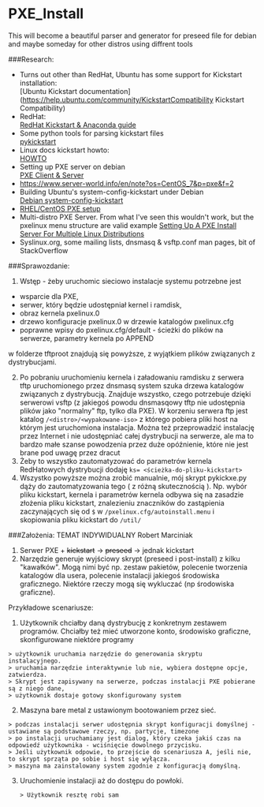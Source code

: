 # PXE_Install
This will become a beautiful parser and generator for preseed file for debian and maybe someday for other distros using diffrent tools  

###Research:  
  * Turns out other than RedHat, Ubuntu has some support for Kickstart installation:  
  [Ubuntu Kickstart documentation](https://help.ubuntu.com/community/KickstartCompatibility Kickstart Compatibility)  
  * RedHat:  
  [RedHat Kickstart & Anaconda guide](https://access.redhat.com/documentation/en-US/Red_Hat_Enterprise_Linux/5/html/Installation_Guide/ch-kickstart2.html)  
  * Some python tools for parsing kickstart files  
  [pykickstart](https://fedoraproject.org/wiki/Pykickstart)  
  * Linux docs kickstart howto:  
  [HOWTO](http://linuxdocs.org/HOWTOs/KickStart-HOWTO.html)  
  *  Setting up PXE server on debian  
  [PXE Client & Server](https://wiki.debian.org/PXEBootInstall#Installing_Debian_using_network_booting)  
  *  https://www.server-world.info/en/note?os=CentOS_7&p=pxe&f=2  
  *  Building Ubuntu's system-config-kickstart under Debian  
  [Debian system-config-kickstart](https://verahill.blogspot.com/2013/05/428-system-config-kickstart-on-debian.html)  
  *  [RHEL/CentOS PXE setup](http://www.tecmint.com/install-pxe-network-boot-server-in-centos-7/)
  *  Multi-distro PXE Server. From what I've seen this wouldn't work, but the pxelinux menu structure are valid example
     [Setting Up A PXE Install Server For Multiple Linux Distributions](https://www.howtoforge.com/ubuntu_pxe_install_server_p6)
  *  Syslinux.org, some mailing lists, dnsmasq & vsftp.conf man pages, bit of StackOverflow

###Sprawozdanie:  
1. Wstęp - żeby uruchomic sieciowo instalacje systemu potrzebne jest
  * wsparcie dla PXE,
  * serwer, który będzie udostępniał kernel i ramdisk,
  * obraz kernela pxelinux.0
  * drzewo konfiguracje pxelinux.0 w drzewie katalogów pxelinux.cfg
  * poprawne wpisy do pxelinux.cfg/default - ścieżki do plików na serwerze, parametry kernela po APPEND  

  w folderze tftproot znajdują się powyższe, z wyjątkiem plików związanych z dystrybucjami.  

2. Po pobraniu uruchomieniu kernela i załadowaniu ramdisku z serwera tftp uruchomionego przez dnsmasq system szuka drzewa katalogów związanych z dystrybucją.
  Znajduje wszystko, czego potrzebuje dzięki serwerowi vsftp (z jakiegoś powodu dnsmasqowy tftp nie udostępnia plików jako "normalny" ftp, tylko dla PXE).
  W korzeniu serwera ftp jest katalog ```/<distro>/<wypakowane-iso>``` z którego pobiera pliki host na którym jest uruchomiona instalacja. Można też przeprowadzić instalację przez Internet i nie udostępniać całej dystrybucji na serwerze, ale ma to bardzo małe szanse powodzenia przez duże opóźnienie, które nie jest brane pod uwagę przez dracut
3. Żeby to wszystko zautomatyzować do parametrów kernela RedHatowych dystrybucji dodaję ```ks= <ścieżka-do-pliku-kickstart>```
4. Wszystko powyższe można zrobić manualnie, mój skrypt pykickxe.py dąży do zautomatyzowania tego ( z różną skutecznością ). Np. wybór pliku kickstart, kernela i parametrów
  kernela odbywa się na zasadzie złożenia pliku kickstart, znalezieniu znaczników do zastąpienia zaczynających się od ```$``` w ```/pxelinux.cfg/autoinstall.menu``` i skopiowania pliku kickstart do ```/util/``` 






###Założenia:
TEMAT INDYWIDUALNY Robert Marciniak 

1. Serwer PXE + ~~kickstart~~ -> ~~preseed~~ -> jednak kickstart  
2. Narzędzie generuje wyjściowy skrypt (preseed i post-install) z kilku "kawałków". Mogą nimi być np. zestaw pakietów, polecenie tworzenia katalogów dla usera, polecenie instalacji jakiegoś środowiska graficznego. Niektóre rzeczy mogą się wykluczać (np środowiska graficzne). 

Przykładowe scenariusze:   

1.  Użytkownik chciałby daną dystrybucję z konkretnym zestawem programów. Chciałby też mieć utworzone konto, środowisko graficzne, skonfigurowane niektóre programy  

   ```
   > użytkownik uruchamia narzędzie do generowania skryptu instalacyjnego. 
   > uruchamia narzędzie interaktywnie lub nie, wybiera dostępne opcje, zatwierdza. 
   > Skrypt jest zapisywany na serwerze, podczas instalacji PXE pobierane są z niego dane, 
   > użytkownik dostaje gotowy skonfigurowany system   
   ```  

2.  Maszyna bare metal z ustawionym bootowaniem przez sieć.   

   ```
   > podczas instalacji serwer udostępnia skrypt konfiguracji domyślnej - ustawiane są podstawowe rzeczy, np. partycje, timezone 
   > po instalacji uruchamiany jest dialog, który czeka jakiś czas na odpowiedź użytkownika - wciśnięcie dowolnego przycisku. 
   > Jeśli użytkownik odpowie, to przejście do scenariusza A, jeśli nie, to skrypt sprząta po sobie i host się wyłącza. 
   > maszyna ma zainstalowany system zgodnie z konfiguracją domyślną. 
   ```  

3. Uruchomienie instalacji aż do dostępu do powłoki.  

   ```
   > Użytkownik resztę robi sam
   ```  